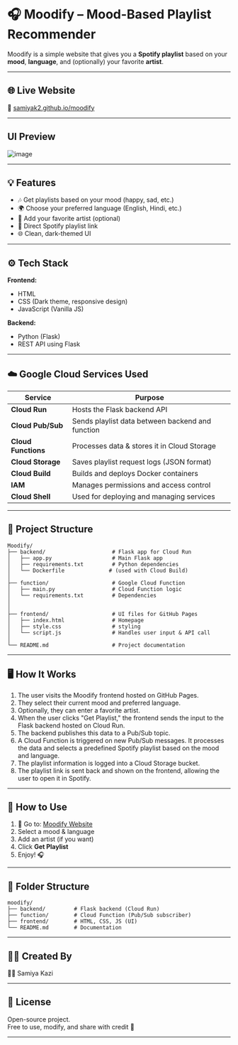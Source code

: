 # 🎧 Moodify – Mood-Based Playlist Recommender

Moodify is a simple website that gives you a **Spotify playlist** based on your **mood**, **language**, and (optionally) your favorite **artist**.

---

## 🌐 Live Website

🔗 [samiyak2.github.io/moodify](https://samiyak2.github.io/moodify/)

---
## UI Preview 

![image](https://github.com/user-attachments/assets/4d9af1a6-66f2-4787-88d7-baa207672fcc)

----
## 💡 Features

- 🎶 Get playlists based on your mood (happy, sad, etc.)
- 🌍 Choose your preferred language (English, Hindi, etc.)
- 🎤 Add your favorite artist (optional)
- 🔗 Direct Spotify playlist link
- 🌐 Clean, dark-themed UI

---

## ⚙️ Tech Stack

**Frontend:**

- HTML
- CSS (Dark theme, responsive design)
- JavaScript (Vanilla JS)

**Backend:**

- Python (Flask)
- REST API using Flask

---
## ☁️ Google Cloud Services Used

| Service             | Purpose                                          |
| ------------------- | ------------------------------------------------ |
| **Cloud Run**       | Hosts the Flask backend API                      |
| **Cloud Pub/Sub**   | Sends playlist data between backend and function |
| **Cloud Functions** | Processes data & stores it in Cloud Storage      |
| **Cloud Storage**   | Saves playlist request logs (JSON format)        |
| **Cloud Build**     | Builds and deploys Docker containers             |
| **IAM**             | Manages permissions and access control           |
| **Cloud Shell**     | Used for deploying and managing services         |


---
## 📁 Project Structure

```
Moodify/
├── backend/                     # Flask app for Cloud Run
│   ├── app.py                   # Main Flask app
│   ├── requirements.txt         # Python dependencies
│   └── Dockerfile              # (used with Cloud Build)
│
├── function/                    # Google Cloud Function
│   ├── main.py                  # Cloud Function logic
│   └── requirements.txt         # Dependencies
│  
│
├── frontend/                    # UI files for GitHub Pages
│   ├── index.html               # Homepage
│   ├── style.css                # styling
│   └── script.js                # Handles user input & API call
│
└── README.md                    # Project documentation

```
----


## 🖥️ How It Works

1. The user visits the Moodify frontend hosted on GitHub Pages.
2. They select their current mood and preferred language.
3. Optionally, they can enter a favorite artist.
4. When the user clicks "Get Playlist," the frontend sends the input to the Flask backend hosted on Cloud Run.
5. The backend publishes this data to a Pub/Sub topic.
6. A Cloud Function is triggered on new Pub/Sub messages. It processes the data and selects a predefined Spotify playlist based on the mood and language.
7. The playlist information is logged into a Cloud Storage bucket.
8. The playlist link is sent back and shown on the frontend, allowing the user to open it in Spotify.

---

## 🚀 How to Use

1. 🔗 Go to: [Moodify Website](https://samiyak2.github.io/moodify/)
2. Select a mood & language
3. Add an artist (if you want)
4. Click **Get Playlist**
5. Enjoy! 🎧

---

## 📁 Folder Structure

```
moodify/
├── backend/         # Flask backend (Cloud Run)
├── function/        # Cloud Function (Pub/Sub subscriber)
├── frontend/        # HTML, CSS, JS (UI)
└── README.md        # Documentation
```

---

## 🙋‍♀️ Created By

👩‍💻 Samiya Kazi  

---
## 📜 License

Open-source project.  
Free to use, modify, and share with credit 💚

---

